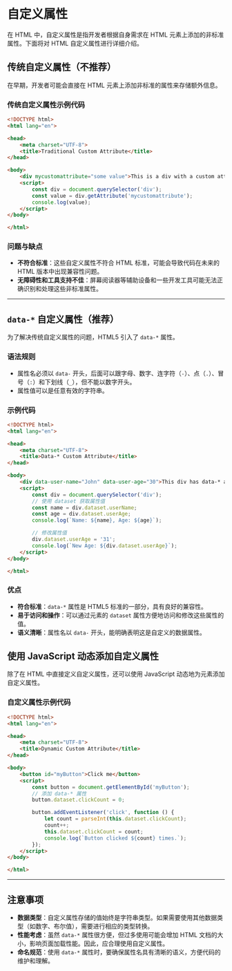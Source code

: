 # 自定义属性

在 HTML 中，自定义属性是指开发者根据自身需求在 HTML 元素上添加的非标准属性。下面将对 HTML 自定义属性进行详细介绍。

## 传统自定义属性（不推荐）

在早期，开发者可能会直接在 HTML 元素上添加非标准的属性来存储额外信息。

### 传统自定义属性示例代码

```html
<!DOCTYPE html>
<html lang="en">

<head>
    <meta charset="UTF-8">
    <title>Traditional Custom Attribute</title>
</head>

<body>
    <div mycustomattribute="some value">This is a div with a custom attribute.</div>
    <script>
        const div = document.querySelector('div');
        const value = div.getAttribute('mycustomattribute');
        console.log(value); 
    </script>
</body>

</html>
```

### 问题与缺点

- **不符合标准**：这些自定义属性不符合 HTML 标准，可能会导致代码在未来的 HTML 版本中出现兼容性问题。
- **无障碍性和工具支持不佳**：屏幕阅读器等辅助设备和一些开发工具可能无法正确识别和处理这些非标准属性。

---

## `data-*` 自定义属性（推荐）

为了解决传统自定义属性的问题，HTML5 引入了 `data-*` 属性。

### 语法规则

- 属性名必须以 `data-` 开头，后面可以跟字母、数字、连字符（`-`）、点（`.`）、冒号（`:`）和下划线（`_`），但不能以数字开头。
- 属性值可以是任意有效的字符串。

### 示例代码

```html
<!DOCTYPE html>
<html lang="en">

<head>
    <meta charset="UTF-8">
    <title>Data-* Custom Attribute</title>
</head>

<body>
    <div data-user-name="John" data-user-age="30">This div has data-* attributes.</div>
    <script>
        const div = document.querySelector('div');
        // 使用 dataset 获取属性值
        const name = div.dataset.userName;
        const age = div.dataset.userAge;
        console.log(`Name: ${name}, Age: ${age}`);

        // 修改属性值
        div.dataset.userAge = '31';
        console.log(`New Age: ${div.dataset.userAge}`);
    </script>
</body>

</html>
```

### 优点

- **符合标准**：`data-*` 属性是 HTML5 标准的一部分，具有良好的兼容性。
- **易于访问和操作**：可以通过元素的 `dataset` 属性方便地访问和修改这些属性的值。
- **语义清晰**：属性名以 `data-` 开头，能明确表明这是自定义的数据属性。

## 使用 JavaScript 动态添加自定义属性

除了在 HTML 中直接定义自定义属性，还可以使用 JavaScript 动态地为元素添加自定义属性。

### 自定义属性示例代码

```html
<!DOCTYPE html>
<html lang="en">

<head>
    <meta charset="UTF-8">
    <title>Dynamic Custom Attribute</title>
</head>

<body>
    <button id="myButton">Click me</button>
    <script>
        const button = document.getElementById('myButton');
        // 添加 data-* 属性
        button.dataset.clickCount = 0;

        button.addEventListener('click', function () {
            let count = parseInt(this.dataset.clickCount);
            count++;
            this.dataset.clickCount = count;
            console.log(`Button clicked ${count} times.`);
        });
    </script>
</body>

</html>
```

---

## 注意事项

- **数据类型**：自定义属性存储的值始终是字符串类型。如果需要使用其他数据类型（如数字、布尔值），需要进行相应的类型转换。
- **性能考虑**：虽然 `data-*` 属性很方便，但过多使用可能会增加 HTML 文档的大小，影响页面加载性能。因此，应合理使用自定义属性。
- **命名规范**：使用 `data-*` 属性时，要确保属性名具有清晰的语义，方便代码的维护和理解。
